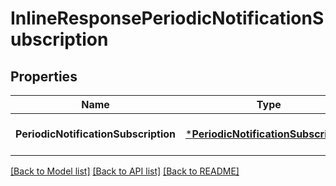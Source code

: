 # InlineResponsePeriodicNotificationSubscription

## Properties
Name | Type | Description | Notes
------------ | ------------- | ------------- | -------------
**PeriodicNotificationSubscription** | [***PeriodicNotificationSubscription**](PeriodicNotificationSubscription.md) |  | [optional] [default to null]

[[Back to Model list]](../README.md#documentation-for-models) [[Back to API list]](../README.md#documentation-for-api-endpoints) [[Back to README]](../README.md)


